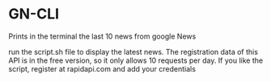 # GN-CLI
Prints in the terminal the last 10 news from google News

run the script.sh file to display the latest news.
The registration data of this API is in the free version, so it only allows 10 requests per day.
If you like the script, register at rapidapi.com and add your credentials
